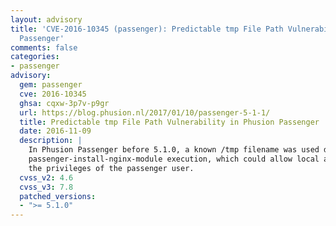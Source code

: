 ```yaml
---
layout: advisory
title: 'CVE-2016-10345 (passenger): Predictable tmp File Path Vulnerability in Phusion
  Passenger'
comments: false
categories:
- passenger
advisory:
  gem: passenger
  cve: 2016-10345
  ghsa: cqxw-3p7v-p9gr
  url: https://blog.phusion.nl/2017/01/10/passenger-5-1-1/
  title: Predictable tmp File Path Vulnerability in Phusion Passenger
  date: 2016-11-09
  description: |
    In Phusion Passenger before 5.1.0, a known /tmp filename was used during
    passenger-install-nginx-module execution, which could allow local attackers to gain
    the privileges of the passenger user.
  cvss_v2: 4.6
  cvss_v3: 7.8
  patched_versions:
  - ">= 5.1.0"
---
```

